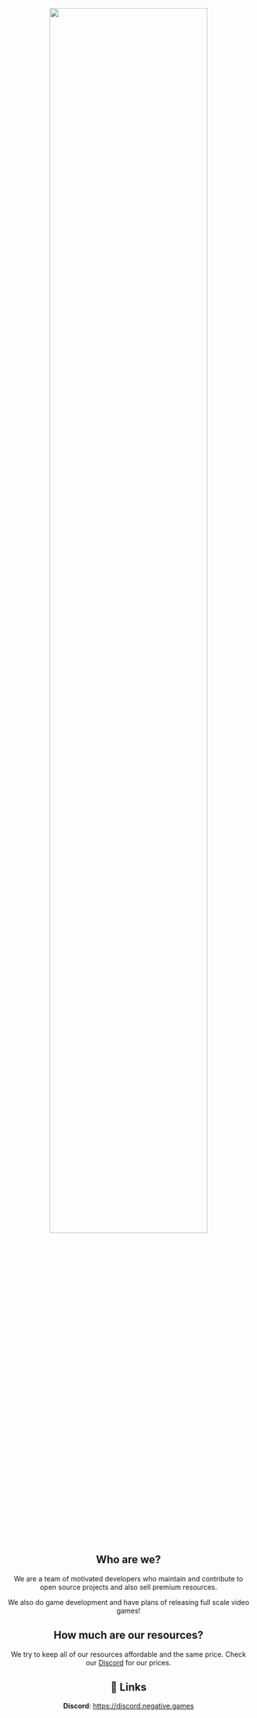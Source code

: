 <div class="content" align=center>
<img src="https://imgur.com/Sk9dJRv.png" style="width: 80%">


 ## Who are we?  
We are a team of motivated developers who maintain and contribute to open source projects and also sell premium resources.

We also do game development and have plans of releasing full scale video games!

## How much are our resources?
We try to keep all of our resources affordable and the same price. 
Check our [Discord](https://discord.negative.games) for our prices.

## 🔗 Links 
**Discord**: https://discord.negative.games  
</div>
